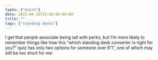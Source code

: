 ```yaml
---
types: ["micro"]
date: 2021-04-15T15:56:04-04:00
title: ""
tags: ["standing desks"]
---
```

I get that people associate being tall with perks, but I’m more likely to remember things like how this “which standing desk converter is right for you?” quiz has only two options for someone over 6’1”, one of which may still be too short for me.
